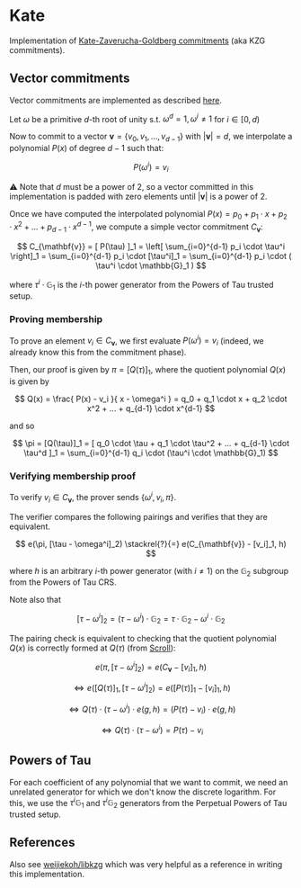 # Kate

Implementation of [Kate-Zaverucha-Goldberg commitments](https://www.iacr.org/archive/asiacrypt2010/6477178/6477178.pdf) (aka KZG commitments).

## Vector commitments

Vector commitments are implemented as described [here](https://dankradfeist.de/ethereum/2021/06/18/verkle-trie-for-eth1.html).

Let $\omega$ be a primitive $d$-th root of unity s.t. $\omega^d = 1, \omega^i \neq 1$ for $i \in [0, d)$

Now to commit to a vector $\mathbf{v} = \{ v_0, v_1, ..., v_{d-1} \}$ with $|\mathbf{v}| = d$, we interpolate a polynomial $P(x)$ of degree $d-1$ such that:

$$
P(\omega^i) = v_i
$$

⚠️ Note that $d$ must be a power of 2, so a vector committed in this implementation is padded with zero elements until $|\mathbf{v}|$ is a power of 2.

Once we have computed the interpolated polynomial $P(x) = p_0 + p_1 \cdot x + p_2 \cdot x^2 + ... + p_{d-1} \cdot x^{d-1}$, we compute a simple vector commitment $C_{\mathbf{v}}$:

$$
C_{\mathbf{v}} = [ P(\tau) ]_1 = \left[ \sum_{i=0}^{d-1} p_i \cdot \tau^i \right]_1 = \sum_{i=0}^{d-1} p_i \cdot [\tau^i]_1 = \sum_{i=0}^{d-1} p_i \cdot ( \tau^i \cdot \mathbb{G}_1 )
$$

where $\tau^i \cdot \mathbb{G}_1$ is the $i$-th power generator from the Powers of Tau trusted setup.

### Proving membership

To prove an element $v_i \in C_{\mathbf{v}}$, we first evaluate $P(\omega^i) = v_i$ (indeed, we already know this from the commitment phase).

Then, our proof is given by $\pi = [Q(\tau)]_1$, where the quotient polynomial $Q(x)$ is given by

$$
Q(x) = \frac{ P(x) - v_i }{ x - \omega^i } = q_0 + q_1 \cdot x + q_2 \cdot x^2 + ... + q_{d-1} \cdot x^{d-1}
$$

and so

$$
\pi
= [Q(\tau)]_1
= [ q_0 \cdot \tau + q_1 \cdot \tau^2 + ... + q_{d-1} \cdot \tau^d ]_1
= \sum_{i=0}^{d-1} q_i \cdot (\tau^i \cdot \mathbb{G}_1)
$$

### Verifying membership proof

To verify $v_i \in C_{\mathbf{v}}$, the prover sends $\{ \omega^i, v_i, \pi \}$.

The verifier compares the following pairings and verifies that they are equivalent.

$$
e(\pi, [\tau - \omega^i]_2) \stackrel{?}{=} e(C_{\mathbf{v}} - [v_i]_1, h)
$$

where $h$ is an arbitrary $i$-th power generator (with $i \neq 1$) on the $\mathbb{G}_2$ subgroup from the Powers of Tau CRS.

Note also that

$$
[\tau - \omega^i]_2 = (\tau - \omega^i) \cdot \mathbb{G}_2 = \tau \cdot \mathbb{G}_2 - \omega^i \cdot \mathbb{G}_2
$$

The pairing check is equivalent to checking that the quotient polynomial $Q(x)$ is correctly formed at $Q(\tau)$ (from [Scroll](https://docs.scroll.io/en/learn/zero-knowledge/kzg-commitment-scheme)):

$$
e(\pi, [\tau - \omega^i]_2) = e(C_{\mathbf{v}} - [v_i]_1, h)
$$

$$
\iff e([Q(\tau)]_1, [\tau - \omega^i]_2) = e([P(\tau)]_1 - [v_i]_1, h)
$$

$$
\iff Q(\tau) \cdot (\tau - \omega^i) \cdot e(g,h)
= (P(\tau) - v_i) \cdot e(g,h)
$$

$$
\iff Q(\tau) \cdot (\tau - \omega^i) = P(\tau) - v_i
$$

## Powers of Tau

For each coefficient of any polynomial that we want to commit, we need an unrelated generator for which we don't know the discrete logarithm. For this, we use the $\tau^i \mathbb{G}_1$ and $\tau^i \mathbb{G}_2$ generators from the Perpetual Powers of Tau trusted setup.

## References

Also see [weijiekoh/libkzg](https://github.com/weijiekoh/libkzg) which was very helpful as a reference in writing this implementation.
